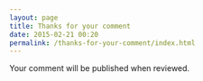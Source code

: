```yaml
---
layout: page
title: Thanks for your comment
date: 2015-02-21 00:20
permalink: /thanks-for-your-comment/index.html
---
```


Your comment will be published when reviewed.
